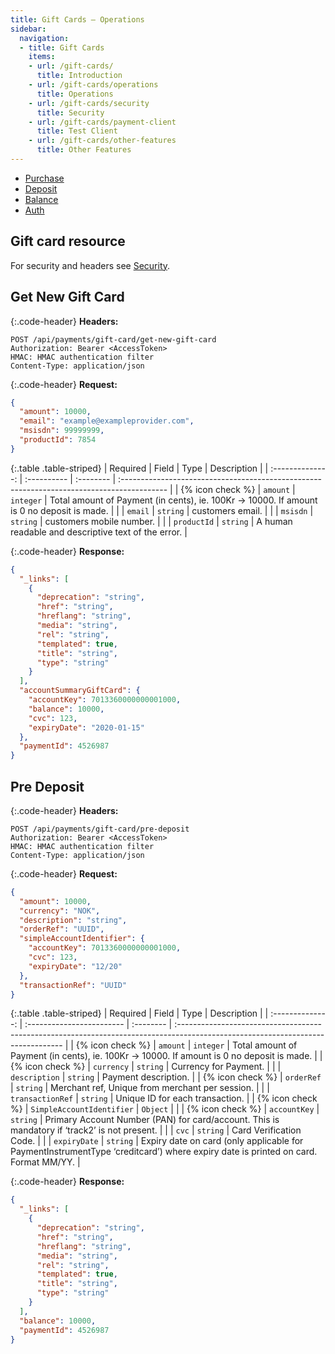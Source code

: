 ```yaml
---
title: Gift Cards – Operations
sidebar:
  navigation:
  - title: Gift Cards
    items:
    - url: /gift-cards/
      title: Introduction
    - url: /gift-cards/operations
      title: Operations
    - url: /gift-cards/security
      title: Security
    - url: /gift-cards/payment-client
      title: Test Client
    - url: /gift-cards/other-features
      title: Other Features
---
```


* [Purchase][purchase]
* [Deposit][deposit]
* [Balance][balance]
* [Auth][auth]

## Gift card resource

For security and headers see [Security][security].

## Get New Gift Card

{:.code-header}
**Headers:**

```http
POST /api/payments/gift-card/get-new-gift-card
Authorization: Bearer <AccessToken>
HMAC: HMAC authentication filter
Content-Type: application/json
```

{:.code-header}
**Request:**

```json
{
  "amount": 10000,
  "email": "example@exampleprovider.com",
  "msisdn": 99999999,
  "productId": 7854
}
```

{:.table .table-striped}
|     Required     | Field       | Type      | Description                                                                                |
| :--------------: | :---------- | :-------- | :----------------------------------------------------------------------------------------- |
| {% icon check %} | `amount`    | `integer` | Total amount of Payment (in cents), ie. 100Kr -> 10000. If amount is 0 no deposit is made. |
|                  | `email`     | `string`  | customers email.                                                                           |
|                  | `msisdn`    | `string`  | customers mobile number.                                                                   |
|                  | `productId` | `string`  | A human readable and descriptive text of the error.                                        |

{:.code-header}
**Response:**

```json
{
  "_links": [
    {
      "deprecation": "string",
      "href": "string",
      "hreflang": "string",
      "media": "string",
      "rel": "string",
      "templated": true,
      "title": "string",
      "type": "string"
    }
  ],
  "accountSummaryGiftCard": {
    "accountKey": 7013360000000001000,
    "balance": 10000,
    "cvc": 123,
    "expiryDate": "2020-01-15"
  },
  "paymentId": 4526987
}
```

## Pre Deposit

{:.code-header}
**Headers:**

```http
POST /api/payments/gift-card/pre-deposit
Authorization: Bearer <AccessToken>
HMAC: HMAC authentication filter
Content-Type: application/json
```

{:.code-header}
**Request:**

```json
{
  "amount": 10000,
  "currency": "NOK",
  "description": "string",
  "orderRef": "UUID",
  "simpleAccountIdentifier": {
    "accountKey": 7013360000000001000,
    "cvc": 123,
    "expiryDate": "12/20"
  },
  "transactionRef": "UUID"
}
```

{:.table .table-striped}
|     Required     | Field                     | Type      | Description                                                                                                                      |
| :--------------: | :------------------------ | :-------- | :------------------------------------------------------------------------------------------------------------------------------- |
| {% icon check %} | `amount`                  | `integer` | Total amount of Payment (in cents), ie. 100Kr -> 10000. If amount is 0 no deposit is made.                                       |
| {% icon check %} | `currency`                | `string`  | Currency for Payment.                                                                                                            |
|                  | `description`             | `string`  | Payment description.                                                                                                             |
| {% icon check %} | `orderRef`                | `string`  | Merchant ref, Unique from merchant per session.                                                                                  |
|                  | `transactionRef`          | `string`  | Unique ID for each transaction.                                                                                                  |
| {% icon check %} | `SimpleAccountIdentifier` | `Object`  |                                                                                                                                  |
| {% icon check %} | `accountKey`              | `string`  | Primary Account Number (PAN) for card/account. This is mandatory if ‘track2’ is not present.                                     |
|                  | `cvc`                     | `string`  | Card Verification Code.                                                                                                          |
|                  | `expiryDate`              | `string`  | Expiry date on card (only applicable for PaymentInstrumentType ‘creditcard’) where expiry date is printed on card. Format MM/YY. |

{:.code-header}
**Response:**

```json
{
  "_links": [
    {
      "deprecation": "string",
      "href": "string",
      "hreflang": "string",
      "media": "string",
      "rel": "string",
      "templated": true,
      "title": "string",
      "type": "string"
    }
  ],
  "balance": 10000,
  "paymentId": 4526987
}
```

[security]: /gift-cards/security
[purchase]: /gift-cards/other-features#purchase
[deposit]: /gift-cards/other-features#deposit
[balance]: /gift-cards/other-features#balance
[auth]: /gift-cards/other-features#auth
